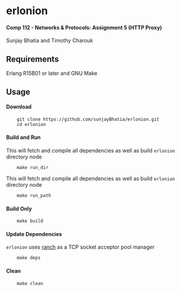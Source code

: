 # erlonion


#### Comp 112 - Networks & Protocols: Assignment 5 (HTTP Proxy)

Sunjay Bhatia and Timothy Charouk


## Requirements

Erlang R15B01 or later and GNU Make


## Usage

#### Download
        
        git clone https://github.com/sunjayBhatia/erlonion.git
        cd erlonion

#### Build and Run

This will fetch and compile all dependencies as well as build `erlonion` directory node

        make run_dir

This will fetch and compile all dependencies as well as build `erlonion` directory node

        make run_path

#### Build Only
        
        make build

#### Update Dependencies

`erlonion` uses [ranch](https://github.com/ninenines/ranch) as a TCP socket acceptor pool manager
        
        make deps

#### Clean
        
        make clean
